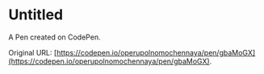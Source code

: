 # Untitled

A Pen created on CodePen.

Original URL: [https://codepen.io/operupolnomochennaya/pen/gbaMoGX](https://codepen.io/operupolnomochennaya/pen/gbaMoGX).

